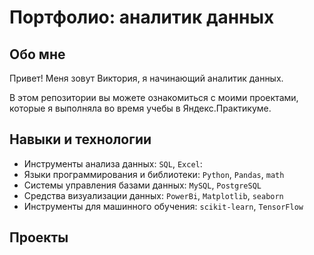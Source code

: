# Портфолио: аналитик данных
## Обо мне 
Привет! Меня зовут Виктория, я начинающий аналитик данных. 

В этом репозитории вы можете ознакомиться с моими проектами, которые я выполняла во время учебы в Яндекс.Практикуме.
## Навыки и технологии
- Инструменты анализа данных: ``SQL``, ``Excel``: 
- Языки программирования и библиотеки: ``Python``, ``Pandas``, ``math`` 
- Системы управления базами данных: ``MySQL``, ``PostgreSQL``
- Средства визуализации данных: ``PowerBi``, ``Matplotlib``, ``seaborn``
- Инструменты для машинного обучения: ``scikit-learn``, ``TensorFlow``
## Проекты
